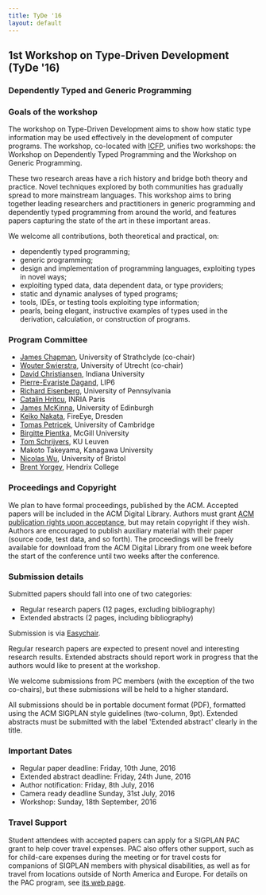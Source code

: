 ```yaml
---
title: TyDe '16
layout: default
---
```


## 1st Workshop on Type-Driven Development (TyDe '16)

### Dependently Typed and Generic Programming

### Goals of the workshop

The workshop on Type-Driven Development aims to show how static type
information may be used effectively in the development of computer
programs. The workshop, co-located with
[ICFP](http://www.icfpconference.org/icfp2016), unifies two workshops: the
Workshop on Dependently Typed Programming and the Workshop on Generic
Programming.

These two research areas have a rich history and bridge both theory and
practice. Novel techniques explored by both communities has gradually
spread to more mainstream languages. This workshop aims to bring
together leading researchers and practitioners in generic programming
and dependently typed programming from around the world, and features
papers capturing the state of the art in these important areas.

We welcome all contributions, both theoretical and practical, on:

  * dependently typed programming;
  * generic programming;
  * design and implementation of programming languages, exploiting
    types in novel ways;
  * exploiting typed data, data dependent data, or type providers;
  * static and dynamic analyses of typed programs;
  * tools, IDEs, or testing tools exploiting type information;
  * pearls, being elegant, instructive examples of types used in the
    derivation, calculation, or construction of programs.

### Program Committee

* [James Chapman](https://jmchapman.github.io), University of Strathclyde (co-chair)
* [Wouter Swierstra](http://www.staff.science.uu.nl/~swier004), University of Utrecht (co-chair)
* [David Christiansen](https://www.itu.dk/people/drc/), Indiana University 
* [Pierre-Evariste Dagand](https://pages.lip6.fr/Pierre-Evariste.Dagand/), LIP6
* [Richard Eisenberg](http://www.cis.upenn.edu/~eir/), University of Pennsylvania
* [Catalin Hritcu](http://prosecco.gforge.inria.fr/personal/hritcu/), INRIA Paris
* [James McKinna](http://www.inf.ed.ac.uk/people/staff/James_McKinna.html), University of Edinburgh
* [Keiko Nakata](https://www.fireeye.com), FireEye, Dresden
* [Tomas Petricek](http://tomasp.net/), University of Cambridge
* [Birgitte Pientka](http://www.cs.mcgill.ca/~bpientka/), McGill University
* [Tom Schrijvers](https://people.cs.kuleuven.be/~tom.schrijvers/), KU Leuven
* Makoto Takeyama, Kanagawa University
* [Nicolas Wu](http://zenzike.com/), University of Bristol
* [Brent Yorgey](http://dept.cs.williams.edu/~byorgey/), Hendrix College


### Proceedings and Copyright

We plan to have formal proceedings, published by the ACM. Accepted
papers will be included in the ACM Digital Library. Authors must grant
[ACM publication rights upon
acceptance](http://authors.acm.org/main.html), but may retain
copyright if they wish. Authors are encouraged to publish auxiliary
material with their paper (source code, test data, and so forth). The
proceedings will be freely available for download from the ACM Digital
Library from one week before the start of the conference until two
weeks after the conference.

### Submission details

Submitted papers should fall into one of two categories:

  * Regular research papers (12 pages, excluding bibliography)
  * Extended abstracts (2 pages, including bibliography)

Submission is via
[Easychair](https://easychair.org/conferences/?conf=tyde16).

Regular research papers are expected to present novel and interesting
research results. Extended abstracts should report work in progress
that the authors would like to present at the workshop. 

We welcome submissions from PC members (with the exception of the two
co-chairs), but these submissions will be held to a higher standard.

All submissions should be in portable document format (PDF), formatted
using the ACM SIGPLAN style guidelines (two-column, 9pt).  Extended
abstracts must be submitted with the label 'Extended abstract' clearly
in the title.

### Important Dates

  * Regular paper deadline:     Friday, 10th June, 2016 
  * Extended abstract deadline: Friday, 24th June, 2016
  * Author notification:        Friday, 8th July, 2016
  * Camera ready deadline       Sunday, 31st July, 2016
  * Workshop:                   Sunday, 18th September, 2016

### Travel Support

Student attendees with accepted papers can apply for a SIGPLAN PAC grant
to help cover travel expenses. PAC also offers other support, such as
for child-care expenses during the meeting or for travel costs for
companions of SIGPLAN members with physical disabilities, as well as for
travel from locations outside of North America and Europe. For details
on the PAC program, see [its web page](http://www.sigplan.org/PAC.htm).


